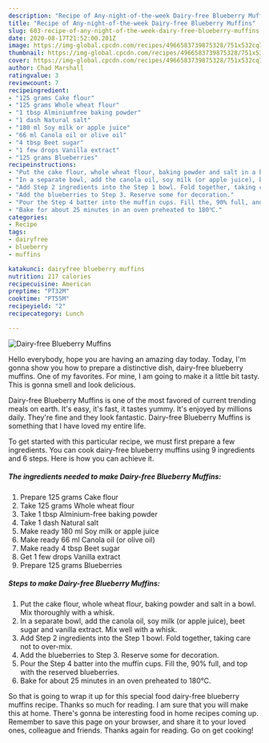 ```yaml
---
description: "Recipe of Any-night-of-the-week Dairy-free Blueberry Muffins"
title: "Recipe of Any-night-of-the-week Dairy-free Blueberry Muffins"
slug: 603-recipe-of-any-night-of-the-week-dairy-free-blueberry-muffins
date: 2020-08-17T21:52:00.201Z
image: https://img-global.cpcdn.com/recipes/4966583739875328/751x532cq70/dairy-free-blueberry-muffins-recipe-main-photo.jpg
thumbnail: https://img-global.cpcdn.com/recipes/4966583739875328/751x532cq70/dairy-free-blueberry-muffins-recipe-main-photo.jpg
cover: https://img-global.cpcdn.com/recipes/4966583739875328/751x532cq70/dairy-free-blueberry-muffins-recipe-main-photo.jpg
author: Chad Marshall
ratingvalue: 3
reviewcount: 7
recipeingredient:
- "125 grams Cake flour"
- "125 grams Whole wheat flour"
- "1 tbsp Alminiumfree baking powder"
- "1 dash Natural salt"
- "180 ml Soy milk or apple juice"
- "66 ml Canola oil or olive oil"
- "4 tbsp Beet sugar"
- "1 few drops Vanilla extract"
- "125 grams Blueberries"
recipeinstructions:
- "Put the cake flour, whole wheat flour, baking powder and salt in a bowl.  Mix thoroughly with a whisk."
- "In a separate bowl, add the canola oil, soy milk (or apple juice), beet sugar and vanilla extract. Mix well with a whisk."
- "Add Step 2 ingredients into the Step 1 bowl. Fold together, taking care not to over-mix."
- "Add the blueberries to Step 3. Reserve some for decoration."
- "Pour the Step 4 batter into the muffin cups. Fill the, 90% full, and top with the reserved blueberries."
- "Bake for about 25 minutes in an oven preheated to 180℃."
categories:
- Recipe
tags:
- dairyfree
- blueberry
- muffins

katakunci: dairyfree blueberry muffins 
nutrition: 217 calories
recipecuisine: American
preptime: "PT32M"
cooktime: "PT55M"
recipeyield: "2"
recipecategory: Lunch

---
```



![Dairy-free Blueberry Muffins](https://img-global.cpcdn.com/recipes/4966583739875328/751x532cq70/dairy-free-blueberry-muffins-recipe-main-photo.jpg)

Hello everybody, hope you are having an amazing day today. Today, I'm gonna show you how to prepare a distinctive dish, dairy-free blueberry muffins. One of my favorites. For mine, I am going to make it a little bit tasty. This is gonna smell and look delicious.



Dairy-free Blueberry Muffins is one of the most favored of current trending meals on earth. It's easy, it's fast, it tastes yummy. It's enjoyed by millions daily. They're fine and they look fantastic. Dairy-free Blueberry Muffins is something that I have loved my entire life.


To get started with this particular recipe, we must first prepare a few ingredients. You can cook dairy-free blueberry muffins using 9 ingredients and 6 steps. Here is how you can achieve it.

<!--inarticleads1-->

##### The ingredients needed to make Dairy-free Blueberry Muffins:

1. Prepare 125 grams Cake flour
1. Take 125 grams Whole wheat flour
1. Take 1 tbsp Alminium-free baking powder
1. Take 1 dash Natural salt
1. Make ready 180 ml Soy milk or apple juice
1. Make ready 66 ml Canola oil (or olive oil)
1. Make ready 4 tbsp Beet sugar
1. Get 1 few drops Vanilla extract
1. Prepare 125 grams Blueberries




<!--inarticleads2-->

##### Steps to make Dairy-free Blueberry Muffins:

1. Put the cake flour, whole wheat flour, baking powder and salt in a bowl.  Mix thoroughly with a whisk.
1. In a separate bowl, add the canola oil, soy milk (or apple juice), beet sugar and vanilla extract. Mix well with a whisk.
1. Add Step 2 ingredients into the Step 1 bowl. Fold together, taking care not to over-mix.
1. Add the blueberries to Step 3. Reserve some for decoration.
1. Pour the Step 4 batter into the muffin cups. Fill the, 90% full, and top with the reserved blueberries.
1. Bake for about 25 minutes in an oven preheated to 180℃.




So that is going to wrap it up for this special food dairy-free blueberry muffins recipe. Thanks so much for reading. I am sure that you will make this at home. There's gonna be interesting food in home recipes coming up. Remember to save this page on your browser, and share it to your loved ones, colleague and friends. Thanks again for reading. Go on get cooking!
